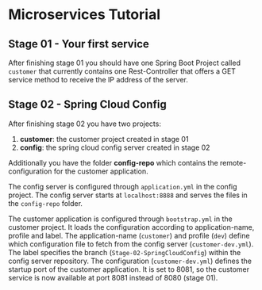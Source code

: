 # Microservices Tutorial

## Stage 01 - Your first service

After finishing stage 01 you should have one Spring Boot Project called ```customer``` that currently contains one Rest-Controller that offers a GET service method to receive the IP address of the server.

## Stage 02 - Spring Cloud Config

After finishing stage 02 you have two projects:

1. **customer**: the customer project created in stage 01
2. **config**: the spring cloud config server created in stage 02

Additionally you have the folder **config-repo** which contains the remote-configuration for the customer application.

The config server is configured through ```application.yml``` in the config project. The config server starts at ```localhost:8888``` and serves the files in the ```config-repo``` folder. 

The customer application is configured through ```bootstrap.yml``` in the customer project. It loads the configuration according to application-name, profile and label. The application-name (```customer```) and profile (```dev```) define which configuration file to fetch from the config server (```customer-dev.yml```). The label specifies the branch (```Stage-02-SpringCloudConfig```) within the config server repository.
The configuration (```customer-dev.yml```) defines the startup port of the customer application. It is set to 8081, so the customer service is now available at port 8081 instead of 8080 (stage 01).
